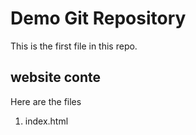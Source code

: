 # Demo Git Repository

This is the first file in this repo.
## website conte
Here are the files

1. index.html